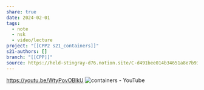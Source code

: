 ```yaml
---
share: true
date: 2024-02-01
tags:
  - note
  - nsk
  - video/lecture
project: "[[CPP2 s21_containers]]"
s21-authors: []
branch: "[[CPP]]"
source: https://held-stingray-d76.notion.site/C-d491bee014b34651a8e7b93f6be2631c
---
```


https://youtu.be/WtyPovOBlkU
![containers - YouTube](https://youtu.be/WtyPovOBlkU)
